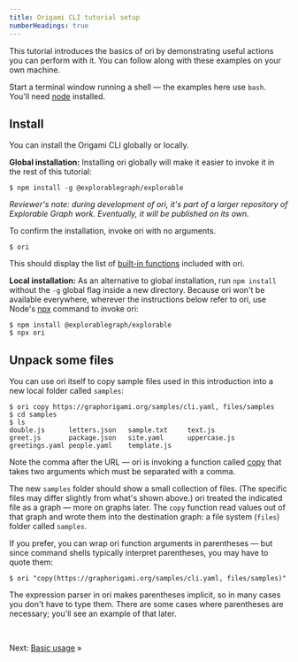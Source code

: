 ```yaml
---
title: Origami CLI tutorial setup
numberHeadings: true
---
```


This tutorial introduces the basics of ori by demonstrating useful actions you can perform with it. You can follow along with these examples on your own machine.

Start a terminal window running a shell — the examples here use `bash`. You'll need [node](https://nodejs.org) installed.

## Install

You can install the Origami CLI globally or locally.

<span class="tutorialStep"></span> **Global installation:** Installing ori globally will make it easier to invoke it in the rest of this tutorial:

```console
$ npm install -g @explorablegraph/explorable
```

_Reviewer's note: during development of ori, it's part of a larger repository of Explorable Graph work. Eventually, it will be published on its own._

<span class="tutorialStep"></span> To confirm the installation, invoke ori with no arguments.

```console
$ ori
```

This should display the list of [built-in functions](/ori/builtins.html) included with ori.

<span class="tutorialStep"></span> **Local installation:** As an alternative to global installation, run `npm install` without the `-g` global flag inside a new directory. Because ori won't be available everywhere, wherever the instructions below refer to ori, use Node's [npx](https://docs.npmjs.com/cli/v7/commands/npx) command to invoke ori:

```console
$ npm install @explorablegraph/explorable
$ npx ori
```

## Unpack some files

<span class="tutorialStep"></span> You can use ori itself to copy sample files used in this introduction into a new local folder called `samples`:

```console
$ ori copy https://graphorigami.org/samples/cli.yaml, files/samples
$ cd samples
$ ls
double.js      letters.json   sample.txt     text.js
greet.js       package.json   site.yaml      uppercase.js
greetings.yaml people.yaml    template.js
```

Note the comma after the URL — ori is invoking a function called [copy](/ori/builtins.html#copy) that takes two arguments which must be separated with a comma.

The new `samples` folder should show a small collection of files. (The specific files may differ slightly from what's shown above.) ori treated the indicated file as a graph — more on graphs later. The `copy` function read values out of that graph and wrote them into the destination graph: a file system (`files`) folder called `samples`.

<span class="tutorialStep"></span> If you prefer, you can wrap ori function arguments in parentheses — but since command shells typically interpret parentheses, you may have to quote them:

```console
$ ori "copy(https://graphorigami.org/samples/cli.yaml, files/samples)"
```

The expression parser in ori makes parentheses implicit, so in many cases you don't have to type them. There are some cases where parentheses are necessary; you'll see an example of that later.

&nbsp;

Next: [Basic usage](intro2.html) »
